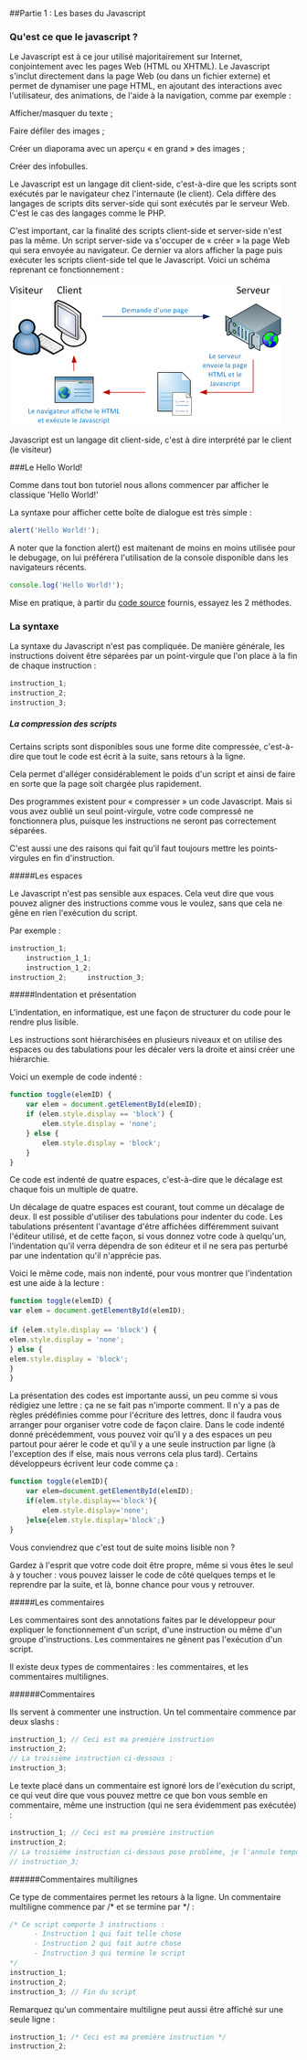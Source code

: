 ##Partie 1 : Les bases du Javascript


### Qu'est ce que le javascript ?

Le Javascript est à ce jour utilisé majoritairement sur Internet, conjointement avec les pages Web (HTML ou XHTML). Le Javascript s'inclut directement dans la page Web (ou dans un fichier externe) et permet de dynamiser une page HTML, en ajoutant des interactions avec l'utilisateur, des animations, de l'aide à la navigation, comme par exemple :

Afficher/masquer du texte ;

Faire défiler des images ;

Créer un diaporama avec un aperçu « en grand » des images ;

Créer des infobulles.

Le Javascript est un langage dit client-side, c'est-à-dire que les scripts sont exécutés par le navigateur chez l'internaute (le client). Cela diffère des langages de scripts dits server-side qui sont exécutés par le serveur Web. C'est le cas des langages comme le PHP.

C'est important, car la finalité des scripts client-side et server-side n'est pas la même. Un script server-side va s'occuper de « créer » la page Web qui sera envoyée au navigateur. Ce dernier va alors afficher la page puis exécuter les scripts client-side tel que le Javascript. Voici un schéma reprenant ce fonctionnement :

![image](292939.png)

Javascript est un langage dit client-side, c'est à dire interprété par le client (le visiteur)




###Le Hello World!

Comme dans tout bon tutoriel nous allons commencer par afficher le classique 'Hello World!'

La syntaxe pour afficher cette boîte de dialogue est très simple :

```javascript
alert('Hello World!');
```

A noter que la fonction alert() est maitenant de moins en moins utilisée pour le debugage, on lui préférera l'utilisation de la console disponible dans les navigateurs récents.

```javascript
console.log('Hello World!');
```

Mise en pratique, à partir du [code source](part1.html) fournis, essayez les 2 méthodes.





### La syntaxe

La syntaxe du Javascript n'est pas compliquée. De manière générale, les instructions doivent être séparées par un point-virgule que l'on place à la fin de chaque instruction :

```javascript
instruction_1;
instruction_2;
instruction_3;
```


##### La compression des scripts

Certains scripts sont disponibles sous une forme dite compressée, c'est-à-dire que tout le code est écrit à la suite, sans retours à la ligne.

Cela permet d'alléger considérablement le poids d'un script et ainsi de faire en sorte que la page soit chargée plus rapidement. 

Des programmes existent pour « compresser » un code Javascript. 
Mais si vous avez oublié un seul point-virgule, votre code compressé ne fonctionnera plus, puisque les instructions ne seront pas correctement séparées. 

C'est aussi une des raisons qui fait qu'il faut toujours mettre les points-virgules en fin d'instruction.



#####Les espaces

Le Javascript n'est pas sensible aux espaces.
Cela veut dire que vous pouvez aligner des instructions comme vous le voulez, sans que cela ne gêne en rien l'exécution du script.

Par exemple :

```javascript
instruction_1;
    instruction_1_1;
    instruction_1_2;
instruction_2;     instruction_3;
```



#####Indentation et présentation

L'indentation, en informatique, est une façon de structurer du code pour le rendre plus lisible.

Les instructions sont hiérarchisées en plusieurs niveaux et on utilise des espaces ou des tabulations pour les décaler vers la droite et ainsi créer une hiérarchie.

Voici un exemple de code indenté :

```javascript
function toggle(elemID) {
    var elem = document.getElementById(elemID);
    if (elem.style.display == 'block') {
        elem.style.display = 'none';    
    } else {
        elem.style.display = 'block';   
    }
}
```

Ce code est indenté de quatre espaces, c'est-à-dire que le décalage est chaque fois un multiple de quatre.

Un décalage de quatre espaces est courant, tout comme un décalage de deux. 
Il est possible d'utiliser des tabulations pour indenter du code.
Les tabulations présentent l'avantage d'être affichées différemment suivant l'éditeur utilisé, et de cette façon, si vous donnez votre code à quelqu'un, l'indentation qu'il verra dépendra de son éditeur et il ne sera pas perturbé par une indentation qu'il n'apprécie pas.

Voici le même code, mais non indenté, pour vous montrer que l'indentation est une aide à la lecture :

```javascript
function toggle(elemID) {
var elem = document.getElementById(elemID);

if (elem.style.display == 'block') {
elem.style.display = 'none';    
} else {
elem.style.display = 'block';   
}
}
```
La présentation des codes est importante aussi, un peu comme si vous rédigiez une lettre : ça ne se fait pas n'importe comment. Il n'y a pas de règles prédéfinies comme pour l'écriture des lettres, donc il faudra vous arranger pour organiser votre code de façon claire. Dans le code indenté donné précédemment, vous pouvez voir qu'il y a des espaces un peu partout pour aérer le code et qu'il y a une seule instruction par ligne (à l'exception des if else, mais nous verrons cela plus tard). Certains développeurs écrivent leur code comme ça :

```javascript
function toggle(elemID){
    var elem=document.getElementById(elemID);   
    if(elem.style.display=='block'){
        elem.style.display='none';  
    }else{elem.style.display='block';}
}
```

Vous conviendrez que c'est tout de suite moins lisible non ? 

Gardez à l'esprit que votre code doit être propre, même si vous êtes le seul à y toucher : vous pouvez laisser le code de côté quelques temps et le reprendre par la suite, et là, bonne chance pour vous y retrouver.



#####Les commentaires

Les commentaires sont des annotations faites par le développeur pour expliquer le fonctionnement d'un script, d'une instruction ou même d'un groupe d'instructions. Les commentaires ne gênent pas l'exécution d'un script.

Il existe deux types de commentaires : les commentaires, et les commentaires multilignes.


######Commentaires

Ils servent à commenter une instruction. Un tel commentaire commence par deux slashs :

```javascript
instruction_1; // Ceci est ma première instruction
instruction_2;
// La troisième instruction ci-dessous :
instruction_3;
```

Le texte placé dans un commentaire est ignoré lors de l'exécution du script, ce qui veut dire que vous pouvez mettre ce que bon vous semble en commentaire, même une instruction (qui ne sera évidemment pas exécutée) :

```javascript
instruction_1; // Ceci est ma première instruction
instruction_2;
// La troisième instruction ci-dessous pose problème, je l'annule temporairement
// instruction_3;
```


######Commentaires multilignes

Ce type de commentaires permet les retours à la ligne. Un commentaire multiligne commence par /* et se termine par */ :

```javascript
/* Ce script comporte 3 instructions :
      - Instruction 1 qui fait telle chose
      - Instruction 2 qui fait autre chose
      - Instruction 3 qui termine le script
*/
instruction_1;
instruction_2;
instruction_3; // Fin du script
```

Remarquez qu'un commentaire multiligne peut aussi être affiché sur une seule ligne :

```javascript
instruction_1; /* Ceci est ma première instruction */
instruction_2;
```
